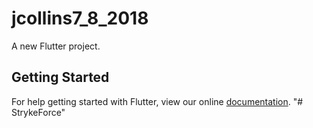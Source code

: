 # jcollins7_8_2018

A new Flutter project.

## Getting Started

For help getting started with Flutter, view our online
[documentation](https://flutter.io/).
"# StrykeForce" 
